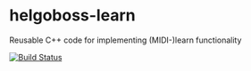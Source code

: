 # helgoboss-learn

Reusable C++ code for implementing (MIDI-)learn functionality

[![Build Status](https://dev.azure.com/benjaminklum/helgoboss-midi/_apis/build/status/helgoboss.helgoboss-learn?branchName=master)](https://dev.azure.com/benjaminklum/helgoboss-learn/_build/latest?definitionId=1&branchName=master)

